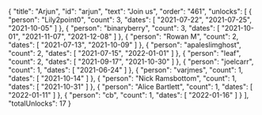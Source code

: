 {
  "title": "Arjun",
  "id": "arjun",
  "text": "Join us",
  "order": "461",
  "unlocks": [
    {
      "person": "Lily2point0",
      "count": 3,
      "dates": [
        "2021-07-22",
        "2021-07-25",
        "2021-10-05"
      ]
    },
    {
      "person": "binaryberry",
      "count": 3,
      "dates": [
        "2021-10-01",
        "2021-11-07",
        "2021-12-08"
      ]
    },
    {
      "person": "Rowan M",
      "count": 2,
      "dates": [
        "2021-07-13",
        "2021-10-09"
      ]
    },
    {
      "person": "apaleslimghost",
      "count": 2,
      "dates": [
        "2021-07-15",
        "2022-01-01"
      ]
    },
    {
      "person": "leaf",
      "count": 2,
      "dates": [
        "2021-09-17",
        "2021-10-30"
      ]
    },
    {
      "person": "joelcarr",
      "count": 1,
      "dates": [
        "2021-06-24"
      ]
    },
    {
      "person": "varjmes",
      "count": 1,
      "dates": [
        "2021-10-14"
      ]
    },
    {
      "person": "Nick Ramsbottom",
      "count": 1,
      "dates": [
        "2021-10-31"
      ]
    },
    {
      "person": "Alice Bartlett",
      "count": 1,
      "dates": [
        "2022-01-11"
      ]
    },
    {
      "person": "cb",
      "count": 1,
      "dates": [
        "2022-01-16"
      ]
    }
  ],
  "totalUnlocks": 17
}